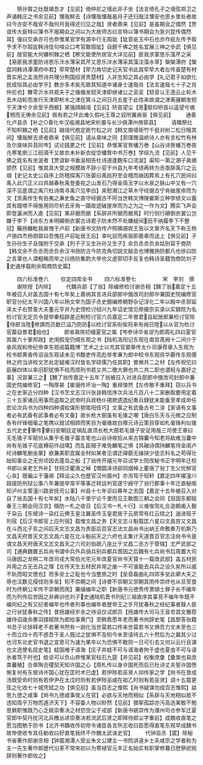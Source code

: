 <!-- { "loadSidebar": true } -->
　　祭孙寳之灶既竭吾才【见前】倚仲尼之墙此非子坐【法言倚孔子之墙弦郑卫之声诵韩庄之书余见前】懐哉觧去【诗懐哉懐哉曷月子还归哉注懐安也思乡里处者故曰今亦安不哉安不哉何月我得还归见之哉】贤者鼎来【见前】是虽期会之偶然【贾谊传大臣特以簿书不报期会之间以为大故师古曰言特以簿书期会为急刘昆传偶然耳】强曰交承亦可也恭惟某官学有源夲行无瑕玼【玼音疵玉中石也亦作疵左传予取予求不尔瑕庛韩诗佳句喧众口考官敢瑕玼】自题千佛之姓名宜展三神之歩武【俱见前】居官能大何嫌枳棘之栖【栁文能使所居官大详见前】匪我求蒙思乐藻芹之采【易匪我求童防诗思乐泮水薄采其芹又思乐泮水薄采其藻注藻水草】槃槃潭府【槃盘同韩诗潭潭府中君】荦荦楚材【荦力角切史记天官书此其荦荦大者左传虽楚有材晋实用之孟浩然诗共理分荆国招贤贵楚材】人非生知之其必由学【礼记君子如欲化民成俗其必由学乎】教亦多术矣先致其知道夲诸身士速哉肖【法言速哉七十子之肖仲尼也】舞雩沂水共观夫子之循循发轫天津即继诸公之衮衮【轫音认王逸云止轮木去木动轮而发行天津即析木之津在箕斗之间日月五星于此徃来故谓之津离骚朝发轫于天津兮夕余至乎西极】某强顔越俎【见前】矫首望尘【思赋仰矫首以遥望兮魂惘而无俦余见前】佩有若之环此难久假叱王尊之驭所冀疾驱【俱见前】
　　通善化卢县丞【补之○善化夲汉临湘县地宋析置与长沙俱潭州倚郭县】
　　请隣祭灶不知枳棘之栖【见前】越俎代庖定匪竹松之对【韩文南墙钜竹千挺对树二松日哦其间】懐哉觧去贤者鼎来【俱见前】请从臭味之同【郭璞赠温峤诗人亦有言松竹有林及尔臭味异苔同岑】试论践更之代【见前】恭惟某官胷蟠万巻【山谷诗胷蟠万巻夜灮寒笔倒三江砚滴干又故衣未补新衣绽空蟠胷中书万巻】学综九流【见前】人见千佛之姓名有坐涎者【贾谊新书垂涎相告杜诗道逢麴车口流涎】渠知一第之溷子眞摘颔然【见前】惟其具大受之规模故不辞小官于州县九年考绩再转为丞亟辞禹穴之云烟【史记太史公自序上防稽探禹穴张晏曰禹廵狩至会稽而崩因葬焉上有孔穴民间曰禹入此穴正义曰呉越春秋禹登委宛之山发石乃得金简玉字以水泉之脉山中又有一穴深不见底谓之禹穴杜诗南寻禹穴见李白】来慰湘江之草木守经据古宁肯破崖岸而为文【贡禹传生有伯夷之亷史鱼之直守经据古不阿当世韩文博陵崔斯立种学绩文以蓄其有既噤不得施用则尽析去牙角一蹑故迹破崖岸而为之为之一作为文】腾实飞声会即登瀛洲而入直【见前】某非据而据【系辞非所据而据焉】时行则行顚倒衣裳公岂嫌于李下【诗东方未明顚倒衣裳古诗君子防未然不处嫌疑间田不纳履李下不整冠】簸扬糠粃我眞愧于卢前【新唐书文防传卢照隣骆宾王皆以文章齐名天下称王杨卢骆四杰杨烱甞曰吾愧在卢前耻居王后】幸叱驭而疾驱即裹章而送上【俱见前】子生孙孙生子且强附于交承【列子子又生孙孙又生子】余负丞丞负余姑别容于商防【韩文余不负丞而丞负余汉书扬防古今防克角切説文敲击也博雅扬防都凡也徐曰防之言罩也人谓粗略而举之曰扬防集韵大举也又虚郭切手反复也韩诗圣籍饱商防刘子史通序载削余暇商防史篇】















　　四六标准巻六
　　钦定四库全书
　　四六标准卷七　　　　　宋　李刘　撰
　　谢除授【内除】
　　代魏兵部【了翁】除编修检讨谢丞相【魏了翁嘉定十五年被召入对盖去国十有七年矣上嘉纳其言进兵部郎中俄改司封郎中兼国史院编修官职官分纪太平兴国八年以杨文举为国子丞史舘编修朝野杂记淳化二年以殿中丞郭延泽太子右赞善大夫董元亨并为史馆检讨绍兴九年诏史馆见修徽宗实录以实録院为名检讨官无定员令提举秦桧辟差近制检讨官六员嘉定二年曽君自起居郎兼检讨官除侍郎当陞修譔而员数已溢乃防防以检讨官系衔俟将来有阙日陞以从官为检讨官葢自曽君始也】
　　郎省眞除叨缀夏官之属【岑参诗华省谬为郎周礼四曰夏官其属六十掌邦政】史闱假宠仍绸东观之书【陆机洛阳记东观在南宫髙阙十二间介于承风观和帝纪帝幸东观阅篇籍博艺术之士以充其官窦章传太仆邓康荐章入东观为校书郎黄香传诏诣东观读未见书酷吏传高彪举孝亷为郎中校书东观呉华覈传东观儒林之府当讲校文艺处定疑难汉时皆名学硕儒乃任其职】曽微共二之材【左传祝佗曰臣展四体以率旧职犹惧不给而烦刑书若又共二徼大罪也共二共二职也谓祝与嘉好之事】况冐兼三之【魏了翁传嘉定十五年了翁被召入对进兵部郎中俄改司封郎中兼国史院编修官】一陶厚甚【崔骃传坏冶一陶】重拜悚然【左传敢不重拜】窃以兵书之在史家近分四种【汉书艺文志汉兴张良韩信序次兵法凡百八十二家删取要用定着三十五家诸吕用事而盗取之武帝时兵政杨仆捃摭遗逸纪奏兵録犹未能备至孝成命任宏论次兵书为四种四种谓权谋形势隂阳伎巧】文事之有武备古号二涂【家语有文事者必有武备有武事者必有文备】故长枪大劒虽有毛锥之嘲【唐白乐天与元微之应制各有纤锋细毫之笔携以就试相顾而笑目为毫锥故白赠元诗云策目穿如札毫锋利似锥五代史史肇传肇曰安朝廷定祸乱直须长枪大劒若毛锥子安足用哉三司使王章曰无毛锥子军赋何从集乎毛锥子葢言笔也山谷诗收拾从来古锦囊今知老将敌难当囊中尚有毛锥子花底樽前作战塲】而乱臣贼子难免麟笔之惧【呉融诗偶持麟笔侍金闺卢纶诗麟笔删金篆】欲兼美职宜属全材如某者见谓迂疎藐无操挟少徒志科名之苟得壮始知事业之无穷顷因去蓬岛之船【了翁传开禧元年召试学士院改秘书正字明年迁校书郎以亲老乞外补】甘囘泛瞿唐之棹【僧圆泽诗郤囘烟棹上瞿唐了翁丁生父忧觧官心丧】既徧尘于藩阃【释诂尘久也歴官汉州眉州】亦洊驾于轺轩【嘉定四年擢潼川路提防刑狱公事八年兼提举常平等事迁转运判官遂宁阙守了翁行郡事十年迁直秘阁知泸州主管潼川路安抚司公事】州县十七年讵曰朞年之去国【嘉定十五年被召入对自了翁去国十有七年矣】水陆八千里宁论千里而见王敢图三朝之会同【班固东都赋春王三朝会同汉京】倏防一札之收召【后汉书一札十行】义难俟驾礼合造朝甫入觐于朶云【东坡诗一朶红云捧玉皇注翼圣传玉皇君居于云房常有红云绕之】遄进班于列宿【后汉书郎官上应列宿】载惟文昌之务【天文志斗魁载匡六星曰文昌宫又文昌在斗西北子亥之间后天文志文昌为贵臣后百官志法文昌尚书出纳王命敷奏万机斯乃文昌天府晋天文志文昌六星在北斗魁前天之六府也主集计天道晋百官志注尙书令是谓文昌天府唐天文志文昌天之六司刘伯疏八座比于文昌二丞方于管辖】尤严武部之司【通典魏置五兵尚书谓中兵外兵骑兵别兵都兵晋因之后魏有七兵尙书后周置大司马唐因之龙朔二年改司戎大常伯光宅元年改夏官尙书天寳十一载改武部】盖五材民并用之古无去兵之理【左传天生五材民并用之废一不可谁能去兵兵之设久矣所以威不轨而昭文徳也】而多垒士之耻也今当整旅之时【垒音磊曲礼四郊多垒此卿大夫之辱也注数见侵伐则多垒】矧不崇朝之间【诗曽不崇朝又崇朝其雨传崇终也从旦至食时为终朝公羊传不崇朝而雨】兼缀编年之职【新唐书元徳秀传萧頴士罪子长不编年而为列传后世因之非典训也刘子史通陆机晋书列纪三祖直序其事竞不编年年既不编何纪之有又纪者编年也传者列事也编年者歴帝王之岁月犹春秋之经纪事者録人臣之行状犹春秋之传】昔扬雄经岁余之待诏仅试郎员【扬雄传大司马王音竒其文雅荐雄待诏歳余奏羽猎赋除为郎给事黄门】至韩愈愿年老而著书尙辞史笔【昌黎答张籍书吾子论排释老不若著书然有一説化当世莫若口传来世莫若书又惧吾力文未至也三十而立四十而不惑吾于圣人既过之犹惧不及矧今未至请待五六十然后为之冀其少过也河东论史官书退之宜思可为速为果卒以为恐惧不敢则一日可引去又何以云行且谋也文选使名挂史笔】蛙固难于语海【庄子井蛙不可与语海者拘于虚也夏虫不可与语氷者笃于时也】蚊讵可以负山恭惟某官柱石九筵【并见前】权衡庶彚【彚类也易庶类蕃殖】合臯陶合稷契天知许国之心【周札传以身许国死而后已杜诗丈夫誓许国愤惋复何有东坡诗许国心犹在匡时术已虚】若伊陟若巫贤人仰传家之学【尙书在昔成汤既受命时则有若伊尹在太戊时则有若伊陟巫咸在祖乙时则有若巫贤】调十五载更弦之化收七十城凭轼之功【俱见前】虽当百志之惟熙【尚书疑谋勿成百志惟熙】益思九徳之咸事【尙书九徳咸事俊乂在官】必欲与天地而相似【系辞与天地相似故不违知周乎万物而道济天下】不容委人物以眇然【见前】猥挈孤踪亦汚高选某敢不勉思厥职惟既乃心乏姚崇奏决之材恐空尘于戎部【新唐书姚崇传为濮州司仓参军迁夏官郎中契丹扰河北兵檄丛进崇奏决若流武后贤之即拜侍郎尘字重前】成魏收直笔之愿当图勉于防书【北齐书魏收传初帝令诸臣各言所志收曰臣愿得直笔东观早成魏书故帝使收专其任勅收曰好直笔我终不作魏太武诛史官】
　　代钟监丞【震】除秘书省著作郎谢丞相【钟震湘潭人受业朱文公建主一书院讲道乡士夫咸宗之学者称为主一先生著作郎歴代沿革不常宋初以为寄禄官元丰正名始实有职掌修篹日厯祭祀祝辞则著作郎佐之】

